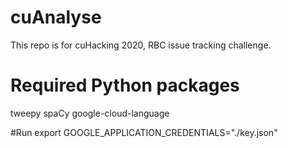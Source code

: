 # cuAnalyse

This repo is for cuHacking 2020, RBC issue tracking challenge.

# Required Python packages
tweepy
spaCy
google-cloud-language

#Run
export GOOGLE_APPLICATION_CREDENTIALS="./key.json"
